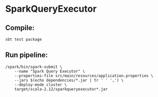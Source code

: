 # SparkQueryExecutor

## Compile:
    sbt test package

## Run pipeline:
    /spark/bin/spark-submit \
        --name "Spark Query Executor" \
        --properties-file src/main/resources/application.properties \
        --jars $(echo dependencies/*.jar | tr ' ' ',') \
        --deploy-mode cluster \
        target/scala-2.12/sparkqueryexecutor*.jar